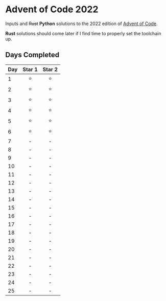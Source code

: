# Advent of Code 2022

Inputs and ~~Rust~~ **Python** solutions to the 2022 edition of [Advent of Code](https://adventofcode.com/2022).

**Rust** solutions should come later if I find time to properly set the toolchain up.

## Days Completed

Day | Star 1 | Star 2
----|:------:|:-----:
1   | ⭐     | ⭐ 
2 | ⭐ | ⭐
3 | ⭐ | ⭐
4 | ⭐ | ⭐
5 | ⭐ | ⭐
6 | ⭐ | ⭐
7 | - | -
8 | - | -
9 | - | -
10 | - | -
11 | - | -
12 | - | -
13 | - | -
14 | - | -
15 | - | -
16 | - | -
17 | - | -
18 | - | -
19 | - | -
20 | - | -
21 | - | -
22 | - | -
23 | - | -
24 | - | -
25 | - | -
